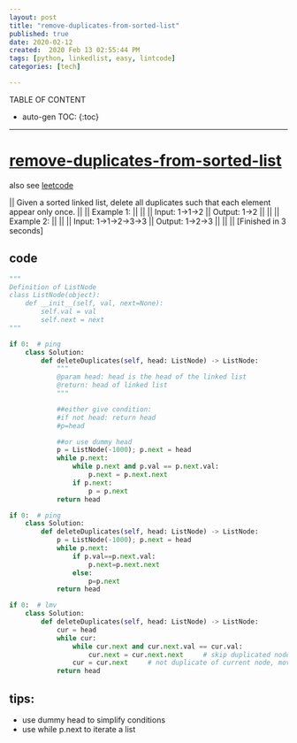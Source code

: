 ```yaml
---
layout: post
title: "remove-duplicates-from-sorted-list"
published: true
date: 2020-02-12
created:  2020 Feb 13 02:55:44 PM
tags: [python, linkedlist, easy, lintcode]
categories: [tech]

---
```


TABLE OF CONTENT

* auto-gen TOC:
{:toc}

- - -

# [remove-duplicates-from-sorted-list](https://www.lintcode.com/problem/remove-duplicates-from-sorted-list/description?_from=ladder&&fromId=99)

also see [leetcode](https://leetcode.com/problems/remove-duplicates-from-sorted-list/description/)

|| Given a sorted linked list, delete all duplicates such that each element appear only once.
|| 
|| Example 1:
|| 
|| 
|| Input: 1->1->2
|| Output: 1->2
|| 
|| 
|| Example 2:
|| 
|| 
|| Input: 1->1->2->3->3
|| Output: 1->2->3
|| 
|| 
|| [Finished in 3 seconds]


## code

```python
"""
Definition of ListNode
class ListNode(object):
    def __init__(self, val, next=None):
        self.val = val
        self.next = next
"""

if 0:  # ping
    class Solution:
        def deleteDuplicates(self, head: ListNode) -> ListNode:
            """
            @param head: head is the head of the linked list
            @return: head of linked list
            """

            ##either give condition:
            #if not head: return head
            #p=head

            ##or use dummy head
            p = ListNode(-1000); p.next = head
            while p.next:
                while p.next and p.val == p.next.val:
                    p.next = p.next.next
                if p.next:
                    p = p.next
            return head

if 0:  # ping
    class Solution:
        def deleteDuplicates(self, head: ListNode) -> ListNode:
            p = ListNode(-1000); p.next = head
            while p.next:
                if p.val==p.next.val:
                    p.next=p.next.next
                else:
                    p=p.next
            return head

if 0:  # lmv
    class Solution:
        def deleteDuplicates(self, head: ListNode) -> ListNode:
            cur = head
            while cur:
                while cur.next and cur.next.val == cur.val:
                    cur.next = cur.next.next     # skip duplicated node
                cur = cur.next     # not duplicate of current node, move to next node
            return head

```

## tips:

- use dummy head to simplify conditions
- use while p.next to iterate a list

